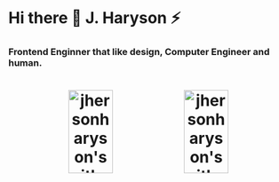 

<h1> Hi there 👋 J. Haryson  ⚡ </h1>
<h3> Frontend Enginner that like design, Computer Engineer and human. </h3>   

<h1 align="center">
  <img alt="jhersonharyson's github stats" width="40%" height="150" src="https://github-readme-stats.vercel.app/api?username=jhersonharyson&show_icons=true&theme=dark" />

  <img alt="jhersonharyson's github stats" width="40%" height="150" src="https://github-readme-stats.vercel.app/api/top-langs/?username=jhersonharyson&layout=compact" />
</h1>
<!--
**jhersonharyson/jhersonharyson** is a ✨ _special_ ✨ repository because its `README.md` (this file) appears on your GitHub profile.

Here are some ideas to get you started:

- 🔭 I’m currently working on ...
- 🌱 I’m currently learning ...
- 👯 I’m looking to collaborate on ...
- 🤔 I’m looking for help with ...
- 💬 Ask me about ...
- 📫 How to reach me: ...
- 😄 Pronouns: ...
- ⚡ Fun fact: ...
-->

